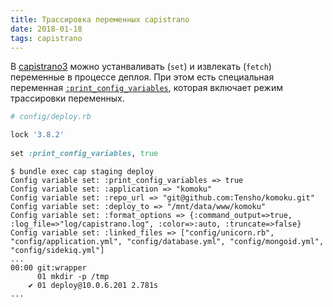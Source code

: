 ```yaml
---
title: Трассировка переменных capistrano 
date: 2018-01-18
tags: capistrano
---
```


В [capistrano3](http://capistranorb.com) можно устанваливать (`set`) и извлекать (`fetch`) переменные в процессе деплоя. При этом есть специальная переменная [`:print_config_variables`](https://github.com/capistrano/capistrano/blob/master/lib/capistrano/configuration/variables.rb#L107), которая включает режим трассировки переменных.

```ruby
# config/deploy.rb

lock '3.8.2'
 
set :print_config_variables, true
```

```
$ bundle exec cap staging deploy
Config variable set: :print_config_variables => true
Config variable set: :application => "komoku"
Config variable set: :repo_url => "git@github.com:Tensho/komoku.git"
Config variable set: :deploy_to => "/mnt/data/www/komoku"
Config variable set: :format_options => {:command_output=>true, :log_file=>"log/capistrano.log", :color=>:auto, :truncate=>false}
Config variable set: :linked_files => ["config/unicorn.rb", "config/application.yml", "config/database.yml", "config/mongoid.yml", "config/sidekiq.yml"]
...
00:00 git:wrapper
      01 mkdir -p /tmp
    ✔ 01 deploy@10.0.6.201 2.781s
...
```
